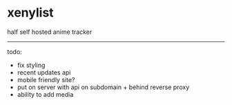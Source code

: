 # xenylist
half self hosted anime tracker

________________

todo:
- fix styling
- recent updates api
- mobile friendly site?
- put on server with api on subdomain + behind reverse proxy
- ability to add media
